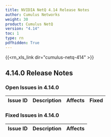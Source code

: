 ```yaml
---
title: NVIDIA NetQ 4.14 Release Notes
author: Cumulus Networks
weight: 30
product: Cumulus NetQ
version: "4.14"
toc: 1
type: rn
pdfhidden: True
---
```

{{<rn_xls_link dir="cumulus-netq-414" >}}
## 4.14.0 Release Notes
### Open Issues in 4.14.0

|  Issue ID 	|   Description	|   Affects	|   Fixed |
|---	        |---	        |---	    |---	                |

### Fixed Issues in 4.14.0
|  Issue ID 	|   Description	|   Affects	|
|---	        |---	        |---	    |

